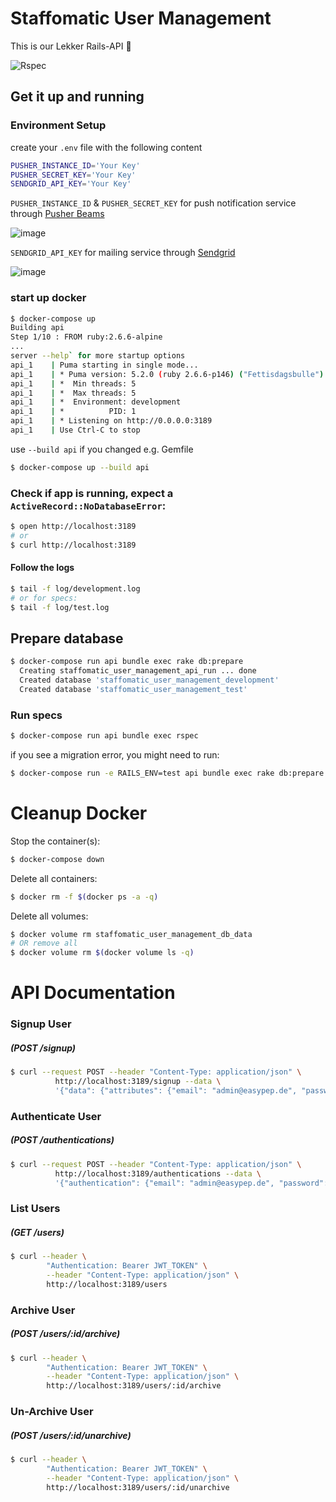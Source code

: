 # Staffomatic User Management

This is our Lekker Rails-API :rocket:

![Rspec](https://github.com/lekkercode-com/staffomatic_user_management/workflows/Rspec/badge.svg)

## Get it up and running

### Environment Setup
create your `.env` file with the following content
```bash
PUSHER_INSTANCE_ID='Your Key'
PUSHER_SECRET_KEY='Your Key'
SENDGRID_API_KEY='Your Key'
```
`PUSHER_INSTANCE_ID` & `PUSHER_SECRET_KEY` for push notification service through [Pusher Beams](https://pusher.com/beams "Pusher Beams")

![image](https://user-images.githubusercontent.com/40784041/112734057-18207980-8f4c-11eb-8089-41ec8a632331.png)

`SENDGRID_API_KEY` for mailing service through [Sendgrid](https://app.sendgrid.com/)

![image](https://user-images.githubusercontent.com/40784041/112734187-d512d600-8f4c-11eb-90e1-02f71063f2ad.png)


### start up docker

```bash
$ docker-compose up
Building api
Step 1/10 : FROM ruby:2.6.6-alpine
...
server --help` for more startup options
api_1    | Puma starting in single mode...
api_1    | * Puma version: 5.2.0 (ruby 2.6.6-p146) ("Fettisdagsbulle")
api_1    | *  Min threads: 5
api_1    | *  Max threads: 5
api_1    | *  Environment: development
api_1    | *          PID: 1
api_1    | * Listening on http://0.0.0.0:3189
api_1    | Use Ctrl-C to stop
```

use `--build api` if you changed e.g. Gemfile

```bash
$ docker-compose up --build api
```

### Check if app is running, expect a `ActiveRecord::NoDatabaseError`:

```bash
$ open http://localhost:3189
# or
$ curl http://localhost:3189
```

#### Follow the logs

```bash
$ tail -f log/development.log
# or for specs:
$ tail -f log/test.log
```

## Prepare database

```bash
$ docker-compose run api bundle exec rake db:prepare
  Creating staffomatic_user_management_api_run ... done
  Created database 'staffomatic_user_management_development'
  Created database 'staffomatic_user_management_test'
```

### Run specs

```bash
$ docker-compose run api bundle exec rspec
```

if you see a migration error, you might need to run:

```bash
$ docker-compose run -e RAILS_ENV=test api bundle exec rake db:prepare
```

# Cleanup Docker

Stop the container(s):
```bash
$ docker-compose down
```

Delete all containers:
```bash
$ docker rm -f $(docker ps -a -q)
```

Delete all volumes:
```bash
$ docker volume rm staffomatic_user_management_db_data
# OR remove all
$ docker volume rm $(docker volume ls -q)
```

# API Documentation

### Signup User
##### (POST /signup)

```bash
$ curl --request POST --header "Content-Type: application/json" \
          http://localhost:3189/signup --data \
          '{"data": {"attributes": {"email": "admin@easypep.de", "password": "welcome", "password_confirmation": "welcome"}}}'
```

### Authenticate User
##### (POST /authentications)

```bash
$ curl --request POST --header "Content-Type: application/json" \
          http://localhost:3189/authentications --data \
          '{"authentication": {"email": "admin@easypep.de", "password": "welcome"}}'
```

### List Users
##### (GET /users)

```bash
$ curl --header \
        "Authentication: Bearer JWT_TOKEN" \
        --header "Content-Type: application/json" \
        http://localhost:3189/users
```
### Archive User
##### (POST /users/:id/archive)

```bash
$ curl --header \
        "Authentication: Bearer JWT_TOKEN" \
        --header "Content-Type: application/json" \
        http://localhost:3189/users/:id/archive
```
### Un-Archive User
##### (POST /users/:id/unarchive)

```bash
$ curl --header \
        "Authentication: Bearer JWT_TOKEN" \
        --header "Content-Type: application/json" \
        http://localhost:3189/users/:id/unarchive
```